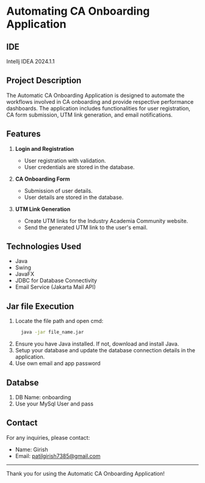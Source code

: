 # Automating CA Onboarding Application

## IDE
IntelIj IDEA 2024.1.1

## Project Description
The Automatic CA Onboarding Application is designed to automate the workflows involved in CA onboarding and provide respective performance dashboards. The application includes functionalities for user registration, CA form submission, UTM link generation, and email notifications.

## Features
1. **Login and Registration**
   - User registration with validation.
   - User credentials are stored in the database.

2. **CA Onboarding Form**
   - Submission of user details.
   - User details are stored in the database.

3. **UTM Link Generation**
   - Create UTM links for the Industry Academia Community website.
   - Send the generated UTM link to the user's email.

## Technologies Used
- Java
- Swing
- JavaFX
- JDBC for Database Connectivity
- Email Service (Jakarta Mail API)

## Jar file Execution
1. Locate the file path and open cmd:
    ```bash
      java -jar file_name.jar
    ```
2. Ensure you have Java installed. If not, download and install Java.
4. Setup your database and update the database connection details in the application.
5. Use own email and app password

## Databse
1. DB Name: onboarding
2. Use your MySql User and pass   

## Contact
For any inquiries, please contact:
- Name: Girish   
- Email: patilgirish7385@gmail.com

---

Thank you for using the Automatic CA Onboarding Application!
